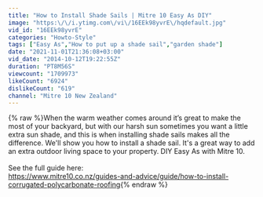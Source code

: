 ```yaml
---
title: "How to Install Shade Sails | Mitre 10 Easy As DIY"
image: "https:\/\/i.ytimg.com\/vi\/16EEk98yvrE\/hqdefault.jpg"
vid_id: "16EEk98yvrE"
categories: "Howto-Style"
tags: ["Easy As","How to put up a shade sail","garden shade"]
date: "2021-11-01T21:36:08+03:00"
vid_date: "2014-10-12T19:22:55Z"
duration: "PT8M56S"
viewcount: "1709973"
likeCount: "6924"
dislikeCount: "619"
channel: "Mitre 10 New Zealand"
---
```

{% raw %}When the warm weather comes around it’s great to make the most of your backyard, but with our harsh sun sometimes you want a little extra sun shade, and this is when installing shade sails makes all the difference. We'll show you how to install a shade sail. It's a great way to add an extra outdoor living space to your property. DIY Easy As with Mitre 10.<br /><br />See the full guide here:<br /><a rel="nofollow" target="blank" href="https://www.mitre10.co.nz/guides-and-advice/guide/how-to-install-corrugated-polycarbonate-roofing">https://www.mitre10.co.nz/guides-and-advice/guide/how-to-install-corrugated-polycarbonate-roofing</a>{% endraw %}
